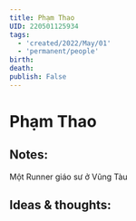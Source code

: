 ```yaml
---
title: Phạm Thao
UID: 220501125934
tags:
  - 'created/2022/May/01'
  - 'permanent/people'
birth:
death:
publish: False
---
```

# Phạm Thao

## Notes:
Một Runner giáo sư ở Vũng Tàu

## Ideas & thoughts:
